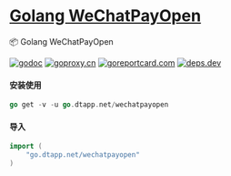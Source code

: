 <h1>
<a href="https://www.dtapp.net/">Golang WeChatPayOpen</a>
</h1>

📦 Golang WeChatPayOpen

[comment]: <> (go)
[![godoc](https://pkg.go.dev/badge/go.dtapp.net/wechatpayopen?status.svg)](https://pkg.go.dev/go.dtapp.net/wechatpayopen)
[![goproxy.cn](https://goproxy.cn/stats/go.dtapp.net/wechatpayopen/badges/download-count.svg)](https://goproxy.cn/stats/go.dtapp.net/wechatpayopen)
[![goreportcard.com](https://goreportcard.com/badge/go.dtapp.net/wechatpayopen)](https://goreportcard.com/report/go.dtapp.net/wechatpayopen)
[![deps.dev](https://img.shields.io/badge/deps-go-red.svg)](https://deps.dev/go/go.dtapp.net/wechatpayopen)

#### 安装使用

```go
go get -v -u go.dtapp.net/wechatpayopen
```

#### 导入

```go
import (
    "go.dtapp.net/wechatpayopen"
)
```